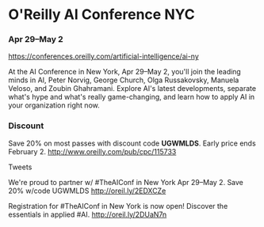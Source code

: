 # O'Reilly AI Conference NYC

### Apr 29–May 2
https://conferences.oreilly.com/artificial-intelligence/ai-ny


At the AI Conference in New York, Apr 29–May 2, you'll join the leading minds in AI, Peter Norvig, George Church, Olga Russakovsky, Manuela Veloso, and Zoubin Ghahramani. Explore AI's latest developments, separate what's hype and what's really game-changing, and learn how to apply AI in your organization right now. 

### Discount
Save 20% on most passes with discount code **UGWMLDS**. Early price ends February 2.
http://www.oreilly.com/pub/cpc/115733

Tweets

We're proud to partner w/ #TheAIConf in New York Apr 29–May 2. Save 20% w/code UGWMLDS
http://oreil.ly/2EDXCZe

Registration for #TheAIConf in New York is now open! Discover the essentials in applied #AI.
http://oreil.ly/2DUaN7n
